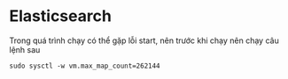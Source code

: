 # Elasticsearch
Trong quá trình chạy có thể gặp lỗi start, nên trước khi chạy nên chạy câu lệnh sau

```
sudo sysctl -w vm.max_map_count=262144
```